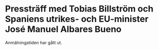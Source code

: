 # Pressträff med Tobias Billström och Spaniens utrikes- och EU-minister José Manuel Albares Bueno

Anmälningstiden har gått ut.
